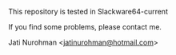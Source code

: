 This repository is tested in Slackware64-current

If you find some problems, please contact me.

Jati Nurohman <<jatinurohman@hotmail.com>>
